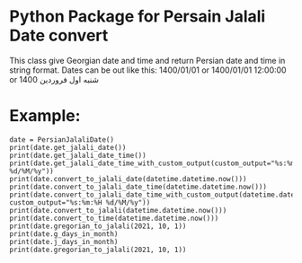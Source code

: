 # Python Package for Persain Jalali Date convert
This class give Georgian date and time and return Persian date and time in string format. Dates can be out like this: 1400/01/01 or 1400/01/01 12:00:00 or شنبه اول فروردین 1400
# Example:
```
date = PersianJalaliDate()
print(date.get_jalali_date())
print(date.get_jalali_date_time())
print(date.get_jalali_date_time_with_custom_output(custom_output="%s:%m:%H %d/%M/%y"))
print(date.convert_to_jalali_date(datetime.datetime.now()))
print(date.convert_to_jalali_date_time(datetime.datetime.now()))
print(date.convert_to_jalali_date_time_with_custom_output(datetime.datetime.now(), custom_output="%s:%m:%H %d/%M/%y"))
print(date.convert_to_jalali(datetime.datetime.now()))
print(date.convert_to_time(datetime.datetime.now()))
print(date.gregorian_to_jalali(2021, 10, 1))
print(date.g_days_in_month)
print(date.j_days_in_month)
print(date.gregorian_to_jalali(2021, 10, 1))
```
